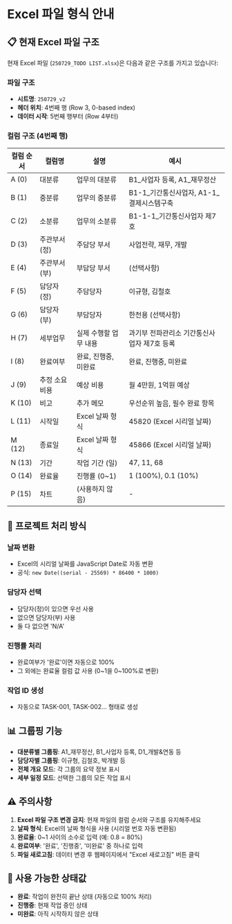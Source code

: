 # Excel 파일 형식 안내

## 📋 현재 Excel 파일 구조

현재 Excel 파일 (`250729_TODO LIST.xlsx`)은 다음과 같은 구조를 가지고 있습니다:

### 파일 구조
- **시트명**: `250729_v2`
- **헤더 위치**: 4번째 행 (Row 3, 0-based index)
- **데이터 시작**: 5번째 행부터 (Row 4부터)

### 컬럼 구조 (4번째 행)

| 컬럼 순서 | 컬럼명 | 설명 | 예시 |
|----------|--------|------|------|
| A (0) | 대분류 | 업무의 대분류 | B1_사업자 등록, A1_재무정산 |
| B (1) | 중분류 | 업무의 중분류 | B1-1_기간통신사업자, A1-1_결제시스템구축 |
| C (2) | 소분류 | 업무의 소분류 | B1-1-1_기간통신사업자 제7호 |
| D (3) | 주관부서(정) | 주담당 부서 | 사업전략, 재무, 개발 |
| E (4) | 주관부서(부) | 부담당 부서 | (선택사항) |
| F (5) | 담당자(정) | 주담당자 | 이규형, 김철호 |
| G (6) | 담당자(부) | 부담당자 | 한천용 (선택사항) |
| H (7) | 세부업무 | 실제 수행할 업무 내용 | 과기부 전파관리소 기간통신사업자 제7호 등록 |
| I (8) | 완료여부 | 완료, 진행중, 미완료 | 완료, 진행중, 미완료 |
| J (9) | 추정 소요 비용 | 예상 비용 | 월 4만원, 1억원 예상 |
| K (10) | 비고 | 추가 메모 | 우선순위 높음, 필수 완료 항목 |
| L (11) | 시작일 | Excel 날짜 형식 | 45820 (Excel 시리얼 날짜) |
| M (12) | 종료일 | Excel 날짜 형식 | 45866 (Excel 시리얼 날짜) |
| N (13) | 기간 | 작업 기간 (일) | 47, 11, 68 |
| O (14) | 완료율 | 진행률 (0~1) | 1 (100%), 0.1 (10%) |
| P (15) | 차트 | (사용하지 않음) | - |

## 🔧 프로젝트 처리 방식

### 날짜 변환
- Excel의 시리얼 날짜를 JavaScript Date로 자동 변환
- 공식: `new Date((serial - 25569) * 86400 * 1000)`

### 담당자 선택
- 담당자(정)이 있으면 우선 사용
- 없으면 담당자(부) 사용
- 둘 다 없으면 'N/A'

### 진행률 처리
- 완료여부가 '완료'이면 자동으로 100%
- 그 외에는 완료율 컬럼 값 사용 (0~1을 0~100%로 변환)

### 작업 ID 생성
- 자동으로 TASK-001, TASK-002... 형태로 생성

## 📊 그룹핑 기능

- **대분류별 그룹핑**: A1_재무정산, B1_사업자 등록, D1_개발&연동 등
- **담당자별 그룹핑**: 이규형, 김철호, 박개발 등
- **전체 개요 모드**: 각 그룹의 요약 정보 표시
- **세부 일정 모드**: 선택한 그룹의 모든 작업 표시

## ⚠️ 주의사항

1. **Excel 파일 구조 변경 금지**: 현재 파일의 컬럼 순서와 구조를 유지해주세요
2. **날짜 형식**: Excel의 날짜 형식을 사용 (시리얼 번호 자동 변환됨)
3. **완료율**: 0~1 사이의 소수로 입력 (예: 0.8 = 80%)
4. **완료여부**: '완료', '진행중', '미완료' 중 하나로 입력
5. **파일 새로고침**: 데이터 변경 후 웹페이지에서 "Excel 새로고침" 버튼 클릭

## 📝 사용 가능한 상태값

- **완료**: 작업이 완전히 끝난 상태 (자동으로 100% 처리)
- **진행중**: 현재 작업 중인 상태
- **미완료**: 아직 시작하지 않은 상태

